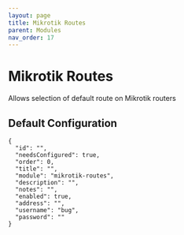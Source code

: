 ```yaml
---
layout: page
title: Mikrotik Routes
parent: Modules
nav_order: 17
---
```


# Mikrotik Routes

Allows selection of default route on Mikrotik routers

## Default Configuration

```
{
  "id": "",
  "needsConfigured": true,
  "order": 0,
  "title": "",
  "module": "mikrotik-routes",
  "description": "",
  "notes": "",
  "enabled": true,
  "address": "",
  "username": "bug",
  "password": ""
}
```
